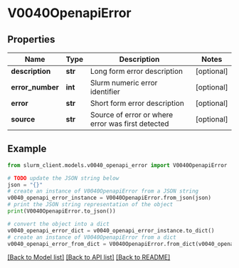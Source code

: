 # V0040OpenapiError


## Properties

Name | Type | Description | Notes
------------ | ------------- | ------------- | -------------
**description** | **str** | Long form error description | [optional] 
**error_number** | **int** | Slurm numeric error identifier | [optional] 
**error** | **str** | Short form error description | [optional] 
**source** | **str** | Source of error or where error was first detected | [optional] 

## Example

```python
from slurm_client.models.v0040_openapi_error import V0040OpenapiError

# TODO update the JSON string below
json = "{}"
# create an instance of V0040OpenapiError from a JSON string
v0040_openapi_error_instance = V0040OpenapiError.from_json(json)
# print the JSON string representation of the object
print(V0040OpenapiError.to_json())

# convert the object into a dict
v0040_openapi_error_dict = v0040_openapi_error_instance.to_dict()
# create an instance of V0040OpenapiError from a dict
v0040_openapi_error_from_dict = V0040OpenapiError.from_dict(v0040_openapi_error_dict)
```
[[Back to Model list]](../README.md#documentation-for-models) [[Back to API list]](../README.md#documentation-for-api-endpoints) [[Back to README]](../README.md)


